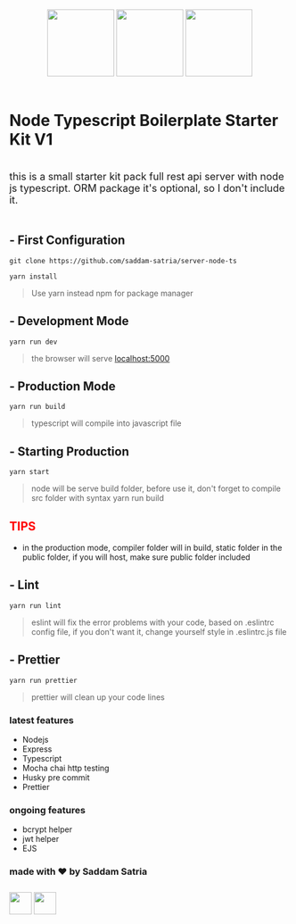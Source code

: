 <p style="text-align: center; padding: 20px 0px;">
<img src="https://kelasprogrammer.com/wp-content/uploads/2020/07/Node.js.png" width="120" />
<img src="https://cdn-icons-png.flaticon.com/512/919/919832.png" width="120" />
<img src="https://upload.wikimedia.org/wikipedia/commons/6/64/Expressjs.png" width="120" />
</p>

# Node Typescript Boilerplate Starter Kit V1

<p style="font-size: 18px; padding: 20px 0px">this is a small starter kit pack full rest api server with node js typescript. ORM package it's optional, so I don't include it. <p>

## - First Configuration

```
git clone https://github.com/saddam-satria/server-node-ts

yarn install
```

> Use yarn instead npm for package manager

## - Development Mode

```
yarn run dev
```

> the browser will serve [localhost:5000](http://localhost:5000)

## - Production Mode

```
yarn run build
```

> typescript will compile into javascript file

## - Starting Production

```
yarn start
```

> node will be serve build folder, before use it, don't forget to compile src folder with syntax yarn run build

<h2 style="color: red; font-weight: 700;">
    TIPS
</h2>
<ul>
    <li>in the production mode, compiler folder will in build, static folder in the public folder, if you will host, make sure public folder included</li>
   
</ul>

## - Lint

```
yarn run lint
```

> eslint will fix the error problems with your code, based on .eslintrc config file, if you don't want it, change yourself style in .eslintrc.js file

## - Prettier

```
yarn run prettier
```

> prettier will clean up your code lines

<h3>latest features</h3>
<ul>
    <li>Nodejs</li>
    <li>Express</li>
    <li>Typescript</li>
    <li>Mocha chai http testing</li>
    <li>Husky pre commit</li>
    <li>Prettier</li>
</ul>

<h3>ongoing features</h3>
<ul>
    <li>bcrypt helper</li>
    <li>jwt helper</li>
    <li>EJS</li>
</ul>

<h3> made with ❤️ by Saddam Satria </h3>
<div style="padding: 10px 0px"> 
    <a href="https://www.linkedin.com/in/saddam-satria-ardhi-837570170/"><img src="https://cdn-icons-png.flaticon.com/512/174/174857.png" style="width:40px; height: 40px; object-fit: contain;"/></a>
    <a href="https://www.instagram.com/saddamsatria_12/"><img src="https://cdn-icons-png.flaticon.com/512/1384/1384063.png" style="width:40px; height: 40px; object-fit: contain;"/></a>
    
</div>
